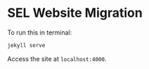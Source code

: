 # SEL Website Migration

To run this in terminal:

```bash
jekyll serve
```

Access the site at `localhost:4000`.
